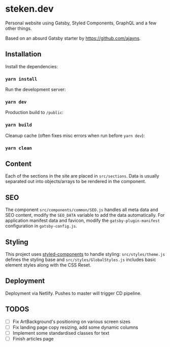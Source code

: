# steken.dev

Personal website using Gatsby, Styled Components, GraphQL and a few other things.

Based on an absurd Gatsby starter by https://github.com/ajayns.

## Installation

Install the dependencies:

### `yarn install`

Run the development server:

### `yarn dev`

Production build to `/public`:

### `yarn build`

Cleanup cache (often fixes misc errors when run before `yarn dev`):

### `yarn clean`

## Content

Each of the sections in the site are placed in `src/sections`. Data is usually separated out into objects/arrays to be rendered in the component.

## SEO

The component `src/components/common/SEO.js` handles all meta data and SEO content, modify the `SEO_DATA` variable to add the data automatically. For application manifest data and favicon, modify the `gatsby-plugin-manifest` configuration in `gatsby-config.js`.

## Styling

This project uses [styled-components]() to handle styling: `src/styles/theme.js` defines the styling base and `src/styles/GlobalStyles.js` includes basic element styles along with the CSS Reset.

## Deployment

Deployment via Netlify. Pushes to master will trigger CD pipeline.

## TODOS

- [ ] Fix ArtBackground's positioning on various screen sizes
- [ ] Fix landing page copy resizing, add some dynamic columns
- [ ] Implement some standardised classes for text
- [ ] Finish articles page